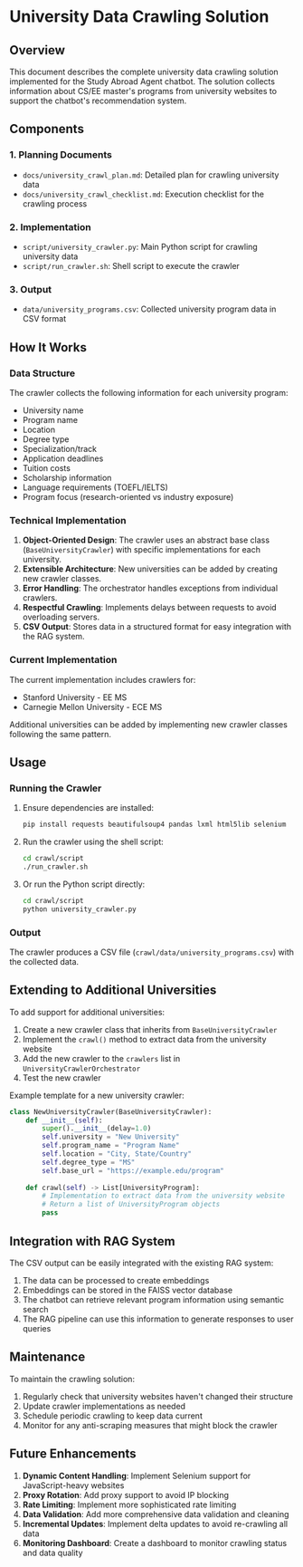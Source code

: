 # University Data Crawling Solution

## Overview

This document describes the complete university data crawling solution implemented for the Study Abroad Agent chatbot. The solution collects information about CS/EE master's programs from university websites to support the chatbot's recommendation system.

## Components

### 1. Planning Documents
- `docs/university_crawl_plan.md`: Detailed plan for crawling university data
- `docs/university_crawl_checklist.md`: Execution checklist for the crawling process

### 2. Implementation
- `script/university_crawler.py`: Main Python script for crawling university data
- `script/run_crawler.sh`: Shell script to execute the crawler

### 3. Output
- `data/university_programs.csv`: Collected university program data in CSV format

## How It Works

### Data Structure
The crawler collects the following information for each university program:
- University name
- Program name
- Location
- Degree type
- Specialization/track
- Application deadlines
- Tuition costs
- Scholarship information
- Language requirements (TOEFL/IELTS)
- Program focus (research-oriented vs industry exposure)

### Technical Implementation
1. **Object-Oriented Design**: The crawler uses an abstract base class (`BaseUniversityCrawler`) with specific implementations for each university.
2. **Extensible Architecture**: New universities can be added by creating new crawler classes.
3. **Error Handling**: The orchestrator handles exceptions from individual crawlers.
4. **Respectful Crawling**: Implements delays between requests to avoid overloading servers.
5. **CSV Output**: Stores data in a structured format for easy integration with the RAG system.

### Current Implementation
The current implementation includes crawlers for:
- Stanford University - EE MS
- Carnegie Mellon University - ECE MS

Additional universities can be added by implementing new crawler classes following the same pattern.

## Usage

### Running the Crawler
1. Ensure dependencies are installed:
   ```bash
   pip install requests beautifulsoup4 pandas lxml html5lib selenium
   ```

2. Run the crawler using the shell script:
   ```bash
   cd crawl/script
   ./run_crawler.sh
   ```

3. Or run the Python script directly:
   ```bash
   cd crawl/script
   python university_crawler.py
   ```

### Output
The crawler produces a CSV file (`crawl/data/university_programs.csv`) with the collected data.

## Extending to Additional Universities

To add support for additional universities:

1. Create a new crawler class that inherits from `BaseUniversityCrawler`
2. Implement the `crawl()` method to extract data from the university website
3. Add the new crawler to the `crawlers` list in `UniversityCrawlerOrchestrator`
4. Test the new crawler

Example template for a new university crawler:
```python
class NewUniversityCrawler(BaseUniversityCrawler):
    def __init__(self):
        super().__init__(delay=1.0)
        self.university = "New University"
        self.program_name = "Program Name"
        self.location = "City, State/Country"
        self.degree_type = "MS"
        self.base_url = "https://example.edu/program"
    
    def crawl(self) -> List[UniversityProgram]:
        # Implementation to extract data from the university website
        # Return a list of UniversityProgram objects
        pass
```

## Integration with RAG System

The CSV output can be easily integrated with the existing RAG system:
1. The data can be processed to create embeddings
2. Embeddings can be stored in the FAISS vector database
3. The chatbot can retrieve relevant program information using semantic search
4. The RAG pipeline can use this information to generate responses to user queries

## Maintenance

To maintain the crawling solution:
1. Regularly check that university websites haven't changed their structure
2. Update crawler implementations as needed
3. Schedule periodic crawling to keep data current
4. Monitor for any anti-scraping measures that might block the crawler

## Future Enhancements

1. **Dynamic Content Handling**: Implement Selenium support for JavaScript-heavy websites
2. **Proxy Rotation**: Add proxy support to avoid IP blocking
3. **Rate Limiting**: Implement more sophisticated rate limiting
4. **Data Validation**: Add more comprehensive data validation and cleaning
5. **Incremental Updates**: Implement delta updates to avoid re-crawling all data
6. **Monitoring Dashboard**: Create a dashboard to monitor crawling status and data quality
